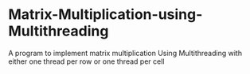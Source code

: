 # Matrix-Multiplication-using-Multithreading
A program to implement matrix multiplication Using Multithreading with either one thread per row or one thread per cell 
